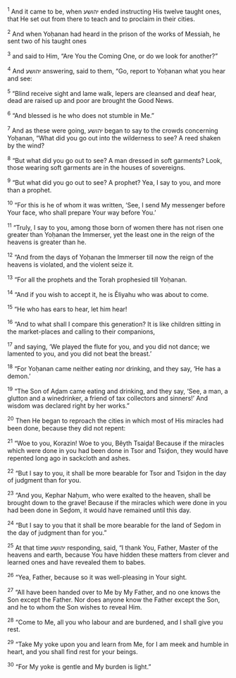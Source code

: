 <sup>1</sup> And it came to be, when יהושע ended instructing His twelve taught ones, that He set out from there to teach and to proclaim in their cities.

<sup>2</sup> And when Yoḥanan had heard in the prison of the works of Messiah, he sent two of his taught ones

<sup>3</sup> and said to Him, “Are You the Coming One, or do we look for another?”

<sup>4</sup> And יהושע answering, said to them, “Go, report to Yoḥanan what you hear and see:

<sup>5</sup> “Blind receive sight and lame walk, lepers are cleansed and deaf hear, dead are raised up and poor are brought the Good News.

<sup>6</sup> “And blessed is he who does not stumble in Me.”

<sup>7</sup> And as these were going, יהושע began to say to the crowds concerning Yoḥanan, “What did you go out into the wilderness to see? A reed shaken by the wind?

<sup>8</sup> “But what did you go out to see? A man dressed in soft garments? Look, those wearing soft garments are in the houses of sovereigns.

<sup>9</sup> “But what did you go out to see? A prophet? Yea, I say to you, and more than a prophet.

<sup>10</sup> “For this is he of whom it was written, ‘See, I send My messenger before Your face, who shall prepare Your way before You.’

<sup>11</sup> “Truly, I say to you, among those born of women there has not risen one greater than Yoḥanan the Immerser, yet the least one in the reign of the heavens is greater than he.

<sup>12</sup> “And from the days of Yoḥanan the Immerser till now the reign of the heavens is violated, and the violent seize it.

<sup>13</sup> “For all the prophets and the Torah prophesied till Yoḥanan.

<sup>14</sup> “And if you wish to accept it, he is Ĕliyahu who was about to come.

<sup>15</sup> “He who has ears to hear, let him hear!

<sup>16</sup> “And to what shall I compare this generation? It is like children sitting in the market-places and calling to their companions,

<sup>17</sup> and saying, ‘We played the flute for you, and you did not dance; we lamented to you, and you did not beat the breast.’

<sup>18</sup> “For Yoḥanan came neither eating nor drinking, and they say, ‘He has a demon.’

<sup>19</sup> “The Son of Aḏam came eating and drinking, and they say, ‘See, a man, a glutton and a winedrinker, a friend of tax collectors and sinners!’ And wisdom was declared right by her works.”

<sup>20</sup> Then He began to reproach the cities in which most of His miracles had been done, because they did not repent:

<sup>21</sup> “Woe to you, Korazin! Woe to you, Bĕyth Tsaiḏa! Because if the miracles which were done in you had been done in Tsor and Tsiḏon, they would have repented long ago in sackcloth and ashes.

<sup>22</sup> “But I say to you, it shall be more bearable for Tsor and Tsiḏon in the day of judgment than for you.

<sup>23</sup> “And you, Kephar Naḥum, who were exalted to the heaven, shall be brought down to the grave! Because if the miracles which were done in you had been done in Seḏom, it would have remained until this day.

<sup>24</sup> “But I say to you that it shall be more bearable for the land of Seḏom in the day of judgment than for you.”

<sup>25</sup> At that time יהושע responding, said, “I thank You, Father, Master of the heavens and earth, because You have hidden these matters from clever and learned ones and have revealed them to babes.

<sup>26</sup> “Yea, Father, because so it was well-pleasing in Your sight.

<sup>27</sup> “All have been handed over to Me by My Father, and no one knows the Son except the Father. Nor does anyone know the Father except the Son, and he to whom the Son wishes to reveal Him.

<sup>28</sup> “Come to Me, all you who labour and are burdened, and I shall give you rest.

<sup>29</sup> “Take My yoke upon you and learn from Me, for I am meek and humble in heart, and you shall find rest for your beings.

<sup>30</sup> “For My yoke is gentle and My burden is light.”

